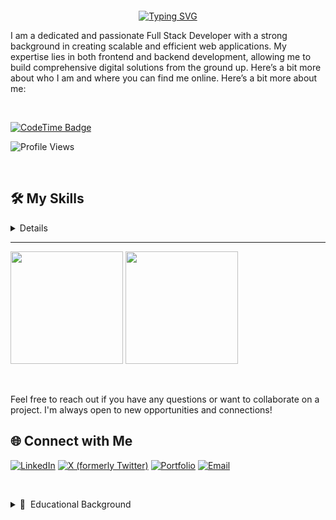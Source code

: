 <h3 align="center" style="color:#00d4ff; padding: 30px; font-size:20px;">

</h3>

<p align="center ">   <a href="/"><img src="https://readme-typing-svg.herokuapp.com?font=Fira+Code&weight=600&size=22&pause=1000&color=04FF3C&center=true&width=435&lines=Hi%2C+I+am+Zobaidul+Kazi;+Full+Stack+JavaScript+Developer+" alt="Typing SVG" /></a> <p/>

I am a dedicated and passionate Full Stack Developer with a strong background in creating scalable and efficient web applications. My expertise lies in both frontend and backend development, allowing me to build comprehensive digital solutions from the ground up. Here’s a bit more about who I am and where you can find me online. Here’s a bit more about me:

<p>

&emsp;

[![CodeTime Badge](https://img.shields.io/endpoint?style=social&color=222&url=https%3A%2F%2Fapi.codetime.dev%2Fshield%3Fid%3D25584%26project%3D%26in=0)](https://zobkazi.github.io)

![Profile Views](https://komarev.com/ghpvc/?username=zobkazi&color=blue)

&emsp;

## 🛠️ My Skills
<details>
 
### 👉 Programming languages
<img src="https://skillicons.dev/icons?i=js,ts,python" />

### 👉 Frontend Development
<img src="https://skillicons.dev/icons?i=react,nextjs,redux,angular,,html,css,sass,,bootstrap,tailwind,materialui" />

### 👉 Backend Development
<img src="https://skillicons.dev/icons?i=nodejs,deno,express,nest,fastapi,,redis,rabbitmq,kafka" />

### 👉 Databases Management System
<img src="https://skillicons.dev/icons?i=mongo,mysql,postgres,prisma,supabase,sequelize" />
    
### 👉 Software & Tools
<img src="https://skillicons.dev/icons?i=git,github,gitlab,docker,npm,yarn,pnpm,figma" />

### 👉 API Integrations && IDE

<img src="https://skillicons.dev/icons?i=vscode,codepen,postman" />
 
 <svg height="50" preserveAspectRatio="xMidYMid" viewBox="0 0 256 256" width="50" xmlns="http://www.w3.org/2000/svg"><path d="m127.059657 255.996921c-68.2090026-.470449-127.51673062-57.078479-127.05700194-128.998618.44199434-69.2024402 57.94900474-127.46727058 129.10736494-126.99545745 69.157108.45954053 127.503089 57.86392555 126.885116 128.19135345.572955 69.689254-58.060868 128.29499-128.935479 127.802722zm0 0c-68.2090026-.470449-127.51673062-57.078479-127.05700194-128.998618.44199434-69.2024402 57.94900474-127.46727058 129.10736494-126.99545745 69.157108.45954053 127.503089 57.86392555 126.885116 128.19135345.572955 69.689254-58.060868 128.29499-128.935479 127.802722z" fill="#fff"/><path d="m127.184644 238.997327c-59.1522675-.408056-110.5810349-49.498583-110.1823412-111.865899.3837257-60.0128327 50.2530972-110.5397174 111.9608142-110.1289408 59.971427.3985349 110.568788 50.1800369 110.032661 111.1667638.496666 60.43313-50.348348 111.255175-111.811134 110.828076zm0 0c-59.1522675-.408056-110.5810349-49.498583-110.1823412-111.865899.3837257-60.0128327 50.2530972-110.5397174 111.9608142-110.1289408 59.971427.3985349 110.568788 50.1800369 110.032661 111.1667638.496666 60.43313-50.348348 111.255175-111.811134 110.828076z" fill="#49a32b"/><path d="m169.327319 127.956161c-.284596 5.290212-4.906213 9.683063-9.461106 8.916425-.021787 0-.044936 0-.068085 0-5.045107.006809-9.139745-4.078298-9.145192-9.123404.171575-5.058724 4.366979-9.045787 9.427064-8.96 5.045106.02451 9.51966 4.288 9.247319 9.166979zm-81.1261275 51.264c1.9022979.055829 3.8059574.014978 5.9996596.014978v13.785873c-13.6347234 2.305361-24.8660426-1.565958-27.6221277-13.091405-.9436596-4.237617-1.5237447-8.548766-1.7361702-12.885787-.292766-4.591659.2137872-9.235064-.1361702-13.818553-.9695319-12.612085-2.6035745-16.917787-14.706383-17.514213v-15.69634c.8674043-.202894 1.7470638-.352681 2.6321702-.452085 6.6355745-.326809 9.4325107-2.361192 10.916766-8.897362.6754042-3.672511 1.0757447-7.389958 1.1942127-11.1223831.5256171-7.2170212.3390639-14.5511489 1.5414468-21.6510638 1.737532-10.267234 8.1116596-15.2551489 18.6403405-15.8134468 2.9957447-.1606808 6.0010212-.0245106 9.3957447-.0245106v14.0908936c-1.3971064.0994042-2.6771064.3022979-3.9489362.2641702-8.5800851-.2628085-9.024 2.6594043-9.650383 9.7620426-.3908085 4.4541276.1484255 8.9845106-.155234 13.453617-.3172766 4.4473189-.9123405 8.8714889-1.7811064 13.2452769-1.2377873 6.338723-5.1349787 11.052936-10.5354894 15.053617 10.4837447 6.822127 11.6765958 17.422978 12.3574468 28.187234.3662979 5.78451.1988085 11.609872.7857022 17.365787.4575319 4.467745 2.1950638 5.607489 6.8085106 5.74366zm8.8360851-60.430979h.1620425c5.0124259.083064 9.0103829 4.213106 8.9273189 9.226893 0 .164766-.005447.328171-.014978.491575-.281873 4.899404-4.481362 8.641362-9.3807664 8.359489-.1974468.004085-.3935319 0-.5909787-.009532-4.9892766-.247829-8.8333617-4.493617-8.5855319-9.482893.2478298-4.989277 4.493617-8.833362 9.4828936-8.585532zm31.2360854 0c5.482212-.042213 9.123404 3.510468 9.152 8.930042.029957 5.565277-3.421958 9.126128-8.868766 9.149277-5.539405.024511-9.186043-3.479149-9.216-8.866043-.016341-.275063-.020426-.550127-.012256-.825191.153873-4.786383 4.158639-8.541958 8.945022-8.388085zm65.399829-6.865702c1.458383 5.446808 4.297532 7.361361 10.03166 7.622808.939575.043575 1.875064.202894 3.163234.345873v15.692255c-.697191.228766-1.412085.40034-2.137872.512-7.684085.477957-11.186383 3.630298-11.962553 11.334808-.49566 4.918468-.454809 9.891405-.795234 14.827575-.142979 5.419574-.635915 10.82417-1.476086 16.179745-1.960851 9.703489-8.019063 14.54434-18.028936 15.135319-3.221787.190638-6.466723.029957-9.940425.029957v-14.025532c1.869617-.115744 3.52-.275064 5.174468-.314553 5.980596-.142979 8.095319-2.071149 8.388085-8.010894.324085-6.525276.465702-13.058723.757106-19.585361.42349-9.433873 3.006639-17.861447 11.795064-23.745362-5.028766-3.585362-9.066213-7.92783-10.112-13.783149-1.265021-7.097191-1.673532-14.3509787-2.354383-21.5475744-.33634-3.597617-.32-7.2265532-.671319-10.8214468-.378553-3.8808511-3.044766-5.2234894-6.577021-5.3106383-2.02349-.0490213-4.055149-.0095319-6.642383-.0095319v-13.696c16.509276-2.7411064 27.913532 2.752 28.972936 18.5477446.443915 6.6328511.378553 13.2970213.803404 19.9298728.186553 3.60851.725787 7.189787 1.612255 10.692085z" fill="#fff"/></svg>


### 👉 Operating Systems && CMS
<img src="https://skillicons.dev/icons?i=linux,windows,wordpress" />

</details>


---

<img height="180em" src="https://github-readme-stats-eight-theta.vercel.app/api?username=zobkazi&show_icons=true&theme=algolia&include_all_commits=true&count_private=true"/>

<img height="180em" src="https://github-readme-stats-eight-theta.vercel.app/api/top-langs/?username=zobkazi&layout=compact&langs_count=8&theme=algolia"/>

&emsp;


Feel free to reach out if you have any questions or want to collaborate on a project. I'm always open to new opportunities and connections!

## 🌐 Connect with Me

[![LinkedIn](https://img.shields.io/badge/LinkedIn-0077B5?style=for-the-badge&logo=linkedin&logoColor=white)](https://www.linkedin.com/in/zobaidulkazi/)
[![X (formerly Twitter)](https://img.shields.io/badge/X-1DA1F2?style=for-the-badge&logo=x&logoColor=white)](https://x.com/zobaidulkazi)
[![Portfolio](https://img.shields.io/badge/Portfolio-rffa00?style=for-the-badge&logo=About.me&logoColor=white)](https://zobkazi.github.io)
[![Email](https://img.shields.io/badge/Email-D14836?style=for-the-badge&logo=gmail&logoColor=white)](mailto:zk.kazi@gmail.com)

&emsp;

<details>

  <summary>📃 &nbsp;Educational Background</summary>

## Education

- 📖 **&nbsp;Diploma In Engineering**\
  📆 &nbsp;2019 - 2023\
  📈 &nbsp;result: 4.71 {out of 5.00}\
  📍 **&nbsp; Mymensingh Polytechnic Institute** - Mymensingh,Bangladesh

- 📖 **&nbsp;SSC**\
  📆 &nbsp;2017 - 2018\
  📈 &nbsp;result: 4.71 {out of 5.00}\
  📍 **&nbsp;Ulipur,Kurigram** - Rangpur, Bangladesh

---

---
